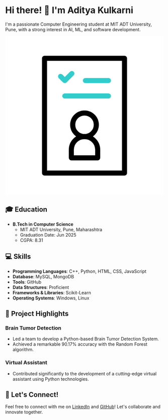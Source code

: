 <!-- Introduction -->
# Hi there! 👋 I'm Aditya Kulkarni

<!-- Bio -->
I'm a passionate Computer Engineering student at MIT ADT University, Pune, with a strong interest in AI, ML, and software development.

<!-- GIF -->
![GitHub Profile](https://github.com/kuladi03/kuladi03/raw/main/user-profile.gif)

<!-- Education -->
## 🎓 Education
- **B.Tech in Computer Science**
  - MIT ADT University, Pune, Maharashtra
  - Graduation Date: Jun 2025
  - CGPA: 8.31

<!-- Skills -->
## 💻 Skills
- **Programming Languages**: C++, Python, HTML, CSS, JavaScript
- **Database**: MySQL, MongoDB
- **Tools**: GitHub
- **Data Structures**: Proficient
- **Frameworks & Libraries**: Scikit-Learn
- **Operating Systems**: Windows, Linux

<!-- Projects -->
## 🚀 Project Highlights
### Brain Tumor Detection
- Led a team to develop a Python-based Brain Tumor Detection System.
- Achieved a remarkable 90.17% accuracy with the Random Forest algorithm.

### Virtual Assistant
- Contributed significantly to the development of a cutting-edge virtual assistant using Python technologies.

<!-- Connect -->
## 🤝 Let's Connect!
Feel free to connect with me on [LinkedIn](https://www.linkedin.com/in/kuladi/) and [GitHub](https://github.com/kuladi03/)! Let's collaborate and innovate together.
